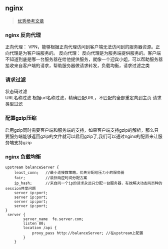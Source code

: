 ## nginx
> [优秀参考文章](https://juejin.im/post/5c85a64d6fb9a04a0e2e038c)

### nginx 反向代理  
正向代理： VPN，能够根据正向代理访问到客户端无法访问到的服务器资源。正向代理是为客户端服务的。
反向代理： 反向代理是为服务端提供服务的。客户端不知道到底是哪一台服务器在给他提供服务，就像一个迎宾小姐，可以帮助服务器接收来自客户端的请求，帮助服务器做请求转发，负载均衡，请求过滤之类


### 请求过滤
状态码过滤   
URL名称过滤  根据url名称过滤，精确匹配URL，不匹配的全部重定向到主页
请求类型过滤

### 配置gzip压缩
启用gzip同时需要客户端和服务端的支持，如果客户端支持gzip的解析，那么只要服务端能够返回gzip的文件就可以启用gzip了,我们可以通过nginx的配置来让服务端支持gzip

### nginx 负载均衡
```
upstream balanceServer {
    least_conn;   //最小连接数策略，优先分配给压力小的服务器
    fair;         //最快响应时间分配方案
    ip_hash;      //来自同一个ip的请求永远只分配一台服务器，有效解决动态网页种的session共享问题
    server ip:port;
    server ip:port;
    server ip:port;
    server ip:port;
}
 server {
        server_name  fe.server.com;
        listen 80;
        location /api {
            proxy_pass http://balanceServer; //在upstream上配置
        }
    }
```